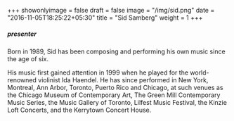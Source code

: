 +++
showonlyimage = false
draft = false
image = "/img/sid.png"
date = "2016-11-05T18:25:22+05:30"
title = "Sid Samberg"
weight = 1
+++

<h5>presenter</h5>


Born in 1989, Sid has been composing and performing his own music since the age of six. 

<!--more-->

His music first gained attention in 1999 when he played for the world-renowned violinist Ida Haendel. He has since performed in New York, Montreal, Ann Arbor, Toronto, Puerto Rico and Chicago, at such venues as the Chicago Museum of Contemporary Art, The Green Mill Contemporary Music Series, the Music Gallery of Toronto, Lilfest Music Festival, the Kinzie Loft Concerts, and the Kerrytown Concert House.